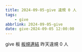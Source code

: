 ```yaml
---
title: 2024-09-05-give 違規 0 人
tags:
    - give
abbrlink: 2024-09-05-give
date: give-2024-09-05 12:00:00
---
```

give 板 [板規連結](https://www.ptt.cc/bbs/give/M.1612495900.A.C32.html)
昨天違規 0 人

